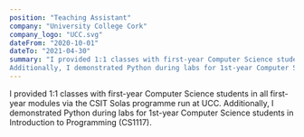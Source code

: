 ```yaml
---
position: "Teaching Assistant"
company: "University College Cork"
company_logo: "UCC.svg"
dateFrom: "2020-10-01"
dateTo: "2021-04-30"
summary: "I provided 1:1 classes with first-year Computer Science students in all first-year modules via the CSIT Solas programme run at UCC.
Additionally, I demonstrated Python during labs for 1st-year Computer Science students in Introduction to Programming (CS1117)."
---
```


I provided 1:1 classes with first-year Computer Science students in all first-year modules via the CSIT Solas programme run at UCC.
Additionally, I demonstrated Python during labs for 1st-year Computer Science students in Introduction to Programming (CS1117).
